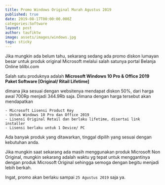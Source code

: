 ```yaml
---
title: Promo Windows Original Murah Agustus 2019
published: true
date: 2019-08-17T00:00:00.000Z
categories:Software
layout: post
author: taufiktw
image: assets/images/windows.jpg
tags: sticky
---
```


Jika mungkin ada belum tahu, sekarang sedang ada promo diskon lumayan besar untuk produk original Microsoft melalui salah satunya portal Belanja Online blilbi.com

Salah satu produknya adalah **Microsoft Windows 10 Pro & Office 2019 Paket Software [Original/ Ritail Lifetime]**

dimana jika sesuai dengan websitenya mendapat diskon 50%, dari harga awal 700Rp menjadi 344.9Rb saja. Dimana dengan harga tersebut akan mendapatkan

```
- Microsoft Lisensi Product Key
- Untuk Windows 10 Pro dan Office 2019
- Lisensi Original Retail dan berlaku lifetime, disertai link installer
- Lisensi berlaku untuk 1 Device/ PC
```
Ada banyak produk yang ditawarkan, tinggal dipilih yang sesuai dengan kebutuhan anda.

Jika mungkin saat sekarang ada masih menggunakan produk Microsoft Non Original, mungkin sekarang adalah waktu yg tepat untuk menggantinya dengan produk Microsoft Original sehingga semoga dengan begitu menjadi lebih berkah.

Ingat, promo akan berlaku sampai `25 Agustus 2019` saja ya.
